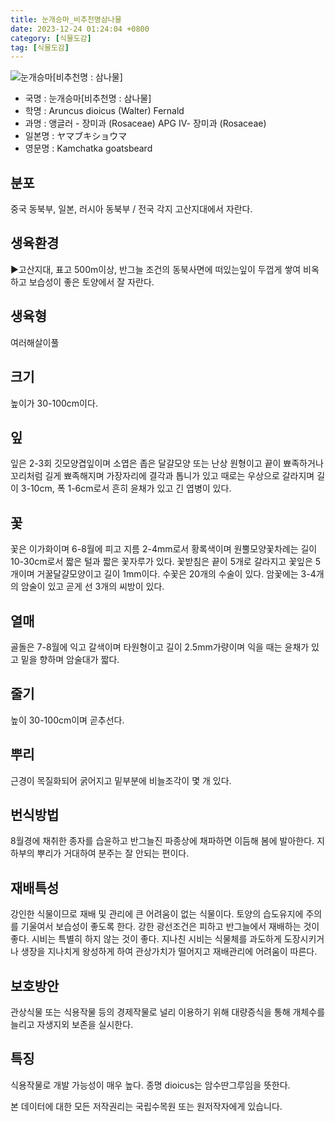 ```yaml
---
title: 눈개승마_비추천명삼나물
date: 2023-12-24 01:24:04 +0800
category: [식물도감]
tag: [식물도감]
---
```




![눈개승마[비추천명 : 삼나물]](/fileUpload/plants/basic/Rosaceae/Aruncus/13305/1_th2.JPG)
- 국명 : 눈개승마[비추천명 : 삼나물]
- 학명 : Aruncus dioicus (Walter) Fernald
- 과명 : 앵글러 - 장미과 (Rosaceae) APG Ⅳ- 장미과 (Rosaceae)
- 일본명 : ヤマブキショウマ
- 영문명 : Kamchatka goatsbeard


## 분포
중국 동북부, 일본, 러시아 동북부 / 전국 각지 고산지대에서 자란다.
## 생육환경
▶고산지대, 표고 500m이상, 반그늘 조건의 동북사면에 떠있는잎이 두껍게 쌓여 비옥하고 보습성이 좋은 토양에서 잘 자란다.
## 생육형
여러해살이풀 
## 크기
높이가 30-100cm이다.
## 잎
잎은 2-3회 깃모양겹잎이며 소엽은 좁은 달걀모양 또는 난상 원형이고 끝이 뾰족하거나 꼬리처럼 길게 뾰족해지며 가장자리에 결각과 톱니가 있고 때로는 우상으로 갈라지며 길이 3-10cm, 폭 1-6cm로서 흔히 윤채가 있고 긴 엽병이 있다.
## 꽃
꽃은 이가화이며 6-8월에 피고 지름 2-4mm로서 황록색이며 원뿔모양꽃차례는 길이 10-30cm로서 짧은 털과 짧은 꽃자루가 있다. 꽃받침은 끝이 5개로 갈라지고 꽃잎은 5개이며 거꿀달걀모양이고 길이 1mm이다. 수꽃은 20개의 수술이 있다. 암꽃에는 3-4개의 암술이 있고 곧게 선 3개의 씨방이 있다.
## 열매
골돌은 7-8월에 익고 갈색이며 타원형이고 길이 2.5mm가량이며 익을 때는 윤채가 있고 밑을 향하며 암술대가 짧다.
## 줄기
높이 30-100cm이며 곧추선다.
## 뿌리
근경이 목질화되어 굵어지고 밑부분에 비늘조각이 몇 개 있다.
## 번식방법
8월경에 채취한 종자를 습윤하고 반그늘진 파종상에 채파하면 이듬해 봄에 발아한다. 지하부의 뿌리가 거대하여 분주는 잘 안되는 편이다.
## 재배특성
강인한 식물이므로 재배 및 관리에 큰 어려움이 없는 식물이다. 토양의 습도유지에 주의를 기울여서 보습성이 좋도록 한다. 강한 광선조건은 피하고 반그늘에서 재배하는 것이 좋다. 시비는 특별히 하지 않는 것이 좋다. 지나친 시비는 식물체를 과도하게 도장시키거나 생장을 지나치게 왕성하게 하여 관상가치가 떨어지고 재배관리에 어려움이 따른다.
## 보호방안
관상식물 또는 식용작물 등의 경제작물로 널리 이용하기 위해 대량증식을 통해 개체수를 늘리고 자생지외 보존을 실시한다.
## 특징
식용작물로 개발 가능성이 매우 높다.종명 dioicus는 암수딴그루임을 뜻한다.






본 데이터에 대한 모든 저작권리는 국립수목원 또는 원저작자에게 있습니다.
